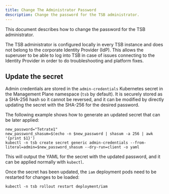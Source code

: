 ```yaml
---
title: Change The Administrator Password
description: Change the password for the TSB administrator.
---
```


This document describes how to change the password for the TSB administrator.

The TSB administrator is configured locally in every TSB instance and does not belong to the
corporate Identity Provider (IdP). This allows the superuser to be able to log into TSB in case of
issues connecting to the Identity Provider in order to do troubleshooting and platform fixes.

## Update the secret

Admin credentials are stored in the `admin-credentials` Kubernetes secret in the Management Plane
namespace (`tsb` by default). It is securely stored as a SHA-256 hash so it cannot be reversed, and it
can be modified by directly updating the secret with the SHA-256 for the desired password.

The following example shows how to generate an updated secret that can be later applied:

```bash{promptUser: alice}
new_password="Tetrate1"
new_password_shasum=$(echo -n $new_password | shasum -a 256 | awk '{print $1}')
kubectl -n tsb create secret generic admin-credentials --from-literal=admin=$new_password_shasum --dry-run=client -o yaml
```

This will output the YAML for the secret with the updated password, and it can be applied normally with `kubectl`.

Once the secret has been updated, the `iam` deployment pods need to be restarted for changes to be loaded:

```bash{promptUser: alice}
kubectl -n tsb rollout restart deployment/iam
```

